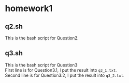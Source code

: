 # homework1
## q2.sh
This is the bash script for Question2.
## q3.sh
This is the bash script for Question3  
First line is for Question3.1, I put the result into `q3_1.txt`.   
Second line is for Question3.2, I put the result into `q3_2.txt`.  

